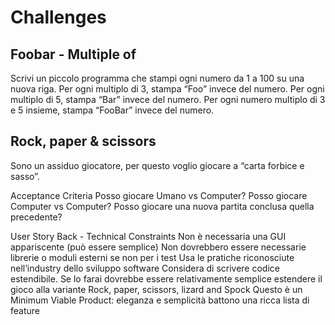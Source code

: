 # Challenges
## Foobar - Multiple of
Scrivi un piccolo programma che stampi ogni numero da 1 a 100 su una nuova riga.
Per ogni multiplo di 3, stampa “Foo” invece del numero. 
Per ogni multiplo di 5, stampa “Bar” invece del numero. 
Per ogni numero multiplo di 3 e 5 insieme, stampa “FooBar” invece del numero.

## Rock, paper & scissors

Sono un assiduo giocatore, per questo voglio giocare a “carta forbice e sasso”.
  
Acceptance Criteria
    Posso giocare Umano vs Computer?
    Posso giocare Computer vs Computer?
    Posso giocare una nuova partita conclusa quella precedente?

User Story Back - Technical Constraints
    Non è necessaria una GUI appariscente (può essere semplice)
    Non dovrebbero essere necessarie librerie o moduli esterni se non per i test
    Usa le pratiche riconosciute nell’industry dello sviluppo software
    Considera di scrivere codice estendibile. 
    Se lo farai dovrebbe essere relativamente semplice 
    estendere il gioco alla variante Rock, paper, scissors, lizard and Spock 
    Questo è un Minimum Viable Product: eleganza e semplicità battono una ricca lista di feature
